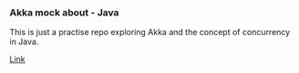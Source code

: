 ### Akka mock about - Java

This is just a practise repo exploring Akka and the concept of concurrency in Java.

[Link](https://doc.akka.io/docs/akka/2.0/intro/getting-started-first-java.html)